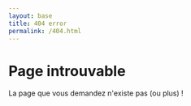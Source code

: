 ```yaml
---
layout: base
title: 404 error
permalink: /404.html
---
```


# Page introuvable

La page que vous demandez n'existe pas (ou plus) !  